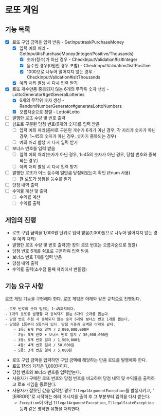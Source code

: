 # 로또 게임

## 기능 목록
- [X] 로또 구입 금액을 입력 받음 - GetInput#askPurchaseMoney
  - [X] 입력 예외 처리 - GetInput#isPurchaseMoney(Integer/Positive/Thousands)
    - [X] 숫자(정수)가 아닌 경우 - CheckInputValidation#isItInteger
    - [X] 음수인 경우(0원인 경우 포함) - CheckInputValidation#isItPositive
    - [X] 1000으로 나누어 떨어지지 않는 경우 - CheckInputValidation#isItThousands
  - [X] 예외 처리 발생 시 다시 입력 받기
- [X] 로또 개수만큼 중복되지 않는 6개의 무작위 숫자 생성 - LottoGenerator#getSeveralLotteries
  - [X] 6개의 무작위 숫자 생성 - RandomNumberGenerator#generateLottoNumbers
  - [X] 오름차순으로 정렬 - Lotto#Lotto
- [ ] 발행한 로또 수량 및 번호 출력
- [ ] 쉼표로 구분된 당첨 번호(6개의 숫자)를 입력 받음
  - [ ] 입력 예외 처리(콤마로 구분된 개수가 6개가 아닌 경우, 각 자리가 숫자가 아닌 경우, 1~45의 숫자가 아닌 경우, 숫자가 중복되는 경우)
  - [ ] 예외 처리 발생 시 다시 입력 받기
- [ ] 보너스 번호를 입력 받음
  - [ ] 입력 예외 처리(숫자가 아닌 경우, 1~45의 숫자가 아닌 경우, 당첨 번호와 중복되는 경우)
  - [ ] 예외 처리 발생 시 다시 입력 받기
- [ ] 발행한 로또가 어느 등수에 얼만큼 당첨되었는지 확인 (Enum 사용)
  - [ ] 한 로또가 당첨된 등수를 얻기
- [ ] 당첨 내역 출력
- [ ] 수익률 계산 및 출력
  - [ ] 수익률 계산
  - [ ] 수익률 출력

## 게임의 진행
- 로또 구입 금액을 1,000원 단위로 입력 받음(1,000원으로 나누어 떨어지지 않는 경우 예외 처리)
- 발행한 로또 수량 및 번호 출력(한 장의 로또 번호는 오름차순으로 정렬)
- 당첨 번호 6개를 쉼표로 구분하여 입력 받음
- 보너스 번호 1개를 입력 받음
- 당첨 내역 출력
- 수익률 출력(소수점 둘째 자리에서 반올림)

## 기능 요구 사항
로또 게임 기능을 구현해야 한다. 로또 게임은 아래와 같은 규칙으로 진행된다.

```
- 로또 번호의 숫자 범위는 1~45까지이다.
- 1개의 로또를 발행할 때 중복되지 않는 6개의 숫자를 뽑는다.
- 당첨 번호 추첨 시 중복되지 않는 숫자 6개와 보너스 번호 1개를 뽑는다.
- 당첨은 1등부터 5등까지 있다. 당첨 기준과 금액은 아래와 같다.
    - 1등: 6개 번호 일치 / 2,000,000,000원
    - 2등: 5개 번호 + 보너스 번호 일치 / 30,000,000원
    - 3등: 5개 번호 일치 / 1,500,000원
    - 4등: 4개 번호 일치 / 50,000원
    - 5등: 3개 번호 일치 / 5,000원
```

- 로또 구입 금액을 입력하면 구입 금액에 해당하는 만큼 로또를 발행해야 한다.
- 로또 1장의 가격은 1,000원이다.
- 당첨 번호와 보너스 번호를 입력받는다.
- 사용자가 구매한 로또 번호와 당첨 번호를 비교하여 당첨 내역 및 수익률을 출력하고 로또 게임을 종료한다.
- 사용자가 잘못된 값을 입력할 경우 `IllegalArgumentException`를 발생시키고, "[ERROR]"로 시작하는 에러 메시지를 출력 후 그 부분부터 입력을 다시 받는다.
    - `Exception`이 아닌 `IllegalArgumentException`, `IllegalStateException` 등과 같은 명확한 유형을 처리한다.